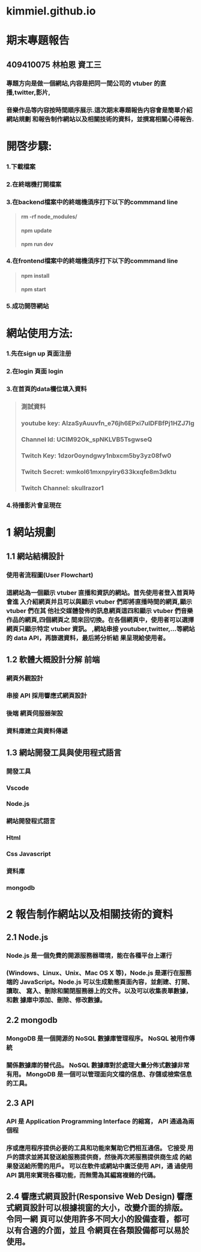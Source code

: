 # kimmiel.github.io
# 期末專題報告
 
## 409410075 林柏恩 資工三
### 專題方向是做一個網站,内容是把同一間公司的 vtuber 的直播,twitter,影片,
### 音樂作品等内容按時間順序展示.這次期末專題報告内容會是簡單介紹網站規劃 和報告制作網站以及相關技術的資料，並撰寫相關心得報告.

# 開啓步驟:

### 1.下載檔案
### 2.在終端機打開檔案
### 3.在backend檔案中的終端機須序打下以下的commmand line
>#### rm -rf node_modules/
>#### npm update
>#### npm run dev
### 4.在frontend檔案中的終端機須序打下以下的commmand line
>#### npm install
>#### npm start
### 5.成功開啓網站

# 網站使用方法:
### 1.先在sign up 頁面注册
### 2.在login 頁面 login
### 3.在首頁的data欄位填入資料
>### 測試資料
>### youtube key: AIzaSyAuuvfn_e76jh6EPxi7uIDFBfPj1HZJ7Ig
>### Channel Id: UCIM92Ok_spNKLVB5TsgwseQ
>### Twitch Key: 1dzor0oyndgwy1nbxcm5by3yz08fw0
>### Twitch Secret: wmkol61mxnpyiry633kxqfe8m3dktu
>### Twitch Channel: skullrazor1
### 4.待播影片會呈現在

# 1 網站規劃 

## 1.1 網站結構設計
### 使用者流程圖(User Flowchart)
### 這網站為一個顯示 vtuber 直播和資訊的網站。首先使用者登入首頁時會進 入介紹網頁并且可以與顯示 vtuber 們即將直播時間的網頁,顯示 vtuber 們在其 他社交媒體發佈的訊息網頁這四和顯示 vtuber 們音樂作品的網頁,四個網頁之 間來回切換。在各個網頁中，使用者可以選擇網頁只顯示特定 vtuber 資訊。 ,網站串接 youtuber,twitter,...等網站的 data API，再篩選資料，最后將分析結 果呈現給使用者。

## 1.2 軟體大概設計分解 前端
### 網頁外觀設計
### 串接 API 採用響應式網頁設計
### 後端 網頁伺服器架設
### 資料庫建立與資料傳遞
## 1.3 網站開發工具與使用程式語言
### 開發工具
### Vscode

### Node.js
### 網站開發程式語言
### Html
### Css Javascript
### 資料庫
### mongodb


# 2 報告制作網站以及相關技術的資料

## 2.1 Node.js
### Node.js 是一個免費的開源服務器環境，能在各種平台上運行
### (Windows、Linux、Unix、Mac OS X 等)，Node.js 是運行在服務端的 JavaScript。Node.js 可以生成動態頁面內容，並創建、打開、讀取、 寫入、刪除和關閉服務器上的文件。以及可以收集表單數據，和數 據庫中添加、刪除、修改數據。

## 2.2 mongodb
### MongoDB 是一個開源的 NoSQL 數據庫管理程序。 NoSQL 被用作傳統
### 關係數據庫的替代品。 NoSQL 數據庫對於處理大量分佈式數據非常 有用。 MongoDB 是一個可以管理面向文檔的信息、存儲或檢索信息 的工具。
## 2.3 API
### API 是 Application Programming Interface 的縮寫， API 通過為兩個程

### 序或應用程序提供必要的工具和功能來幫助它們相互通信。 它接受 用戶的請求並將其發送給服務提供商，然後再次將服務提供商生成 的結果發送給所需的用戶。 可以在軟件或網站中廣泛使用 API，通 過使用 API 調用來實現各種功能，而無需為其編寫複雜的代碼。
## 2.4 響應式網頁設計(Responsive Web Design) 響應式網頁設計可以根據視窗的大小，改變介面的排版。 令同一網 頁可以使用許多不同大小的設備查看，都可以有合適的介面，並且 令網頁在各類設備都可以易於使用。
